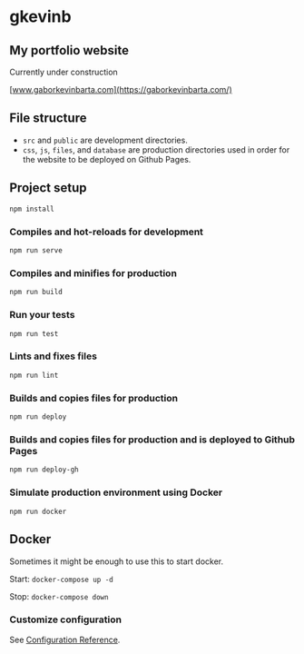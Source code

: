# gkevinb

## My portfolio website

Currently under construction

[www.gaborkevinbarta.com](https://gaborkevinbarta.com/)

## File structure 

- `src` and `public` are development directories.
- `css`, `js`, `files`, and `database` are production directories used in order for the website to be deployed on Github Pages.


## Project setup
```
npm install
```

### Compiles and hot-reloads for development
```
npm run serve
```

### Compiles and minifies for production
```
npm run build
```

### Run your tests
```
npm run test
```

### Lints and fixes files
```
npm run lint
```

### Builds and copies files for production
```
npm run deploy
```

### Builds and copies files for production and is deployed to Github Pages
```
npm run deploy-gh
```

### Simulate production environment using Docker
```
npm run docker
```

## Docker

Sometimes it might be enough to use this to start docker.

Start: `docker-compose up -d`

Stop: `docker-compose down`


### Customize configuration
See [Configuration Reference](https://cli.vuejs.org/config/).
